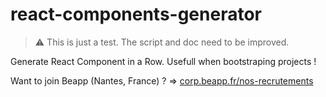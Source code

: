 # react-components-generator

> ⚠️ This is just a test. The script and doc need to be improved.

Generate React Component in a Row. Usefull when bootstraping projects !

Want to join Beapp (Nantes, France) ? => [corp.beapp.fr/nos-recrutements](https://corp.beapp.fr/nos-recrutements)
